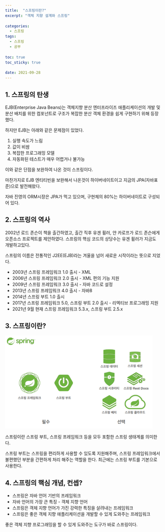 ```yaml
---
title:  "스프링이란?"
excerpt: "객체 지향 설계와 스프링"

categories:
  - 스프링
tags:
  - 스프링
  - 공부

toc: true
toc_sticky: true

date: 2021-09-28
---
```


## 1. 스프링의 탄생

EJB(Enterprise Java Beans)는 객체지향 분산 엔터프라이즈 애플리케이션의 개발 및 분산 배치를 위한 컴포넌트로 구조가 복잡한 분산 객체 환경을 쉽게 구현하기 위해 등장했다. 

하지만 EJB는 아래와 같은 문제점이 있었다.

1. 실행 속도가 느림
2. 값이 비쌈
3. 복잡한 프로그래밍 모델
4. 자동화된 테스트가 매우 어렵거나 불가능

이와 같은 단점을 보완하여 나온 것이 스프링이다.



마찬가지로 EJB 엔티티빈을 보완해서 나온것이 하이버네이트이고 지금의 JPA(자바표준)으로 발전해왔다.

자바 진영의 ORM시장은 JPA가 먹고 있으며, 구현체의 80%는 하이버네이트로 구성되어 있다.



## 2. 스프링의 역사

2002년 로드 존슨이 책을 출간하였고, 출간 직후 유겐 휠러, 얀 카로프가 로드 존슨에게 오픈소스 프로젝트를 제안하였다. 스프링의 핵심 코드의 상당수는 유겐 휠러가 지금도 개발하고있다.

스프링의 이름은 전통적인 J2EE(EJB)라는 겨울을 넘어 새로운 시작이라는 뜻으로 지었다.

- 2003년 스프링 프레임워크 1.0 출시 - XML
- 2006년 스프링 프레임워크 2.0 출시 - XML 편의 기능 지원
- 2009년 스프링 프레임워크 3.0 출시 - 자바 코드로 설정
- 2013년 스프링 프레임워크 4.0 출시 - 자바8
- 2014년 스프링 부트 1.0 출시
- 2017년 스프링 프레임워크 5.0, 스프링 부트 2.0 출시 - 리엑티브 프로그래밍 지원
- 2021년 9월 현재 스프링 프레임워크 5.3.x, 스프링 부트 2.5.x



## 3. 스프링이란?

<img src="/assets/images/spring/image-20210928230354300.png" alt="image-20210928230354300" style="zoom: 80%;" />

스프링이란 스프링 부트, 스프링 프레임워크 등을 모두 포함한 스프링 생태계를 의미한다.

스프링 부트는 스프링을 편리하게 사용할 수 있도록 지원해주며, 스프링 프레임워크에서 불편했던 부분을 간편하게 처리 해주는 역할을 한다. 최근에는 스프링 부트를 기본으로 사용한다.



## 4. 스프링의 핵심 개념, 컨셉?

- 스프링은 자바 언어 기반의 프레임워크
- 자바 언어의 가장 큰 특징 - 객체 지향 언어
- 스프링은 객체 지향 언어가 가진 강력한 특징을 살려내는 프레임워크
- 스프링은 좋은 객체 지향 애플리케이션을 개발할 수 있게 도와주는 프레임워크

 좋은 객체 지향 프로그래밍을 할 수 있게 도와주는 도구가 바로 스프링이다.

